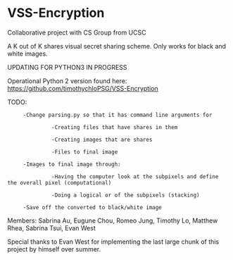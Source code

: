 # VSS-Encryption
Collaborative project with CS Group from UCSC

A K out of K shares visual secret sharing scheme. Only works for black and white images.

UPDATING FOR PYTHON3 IN PROGRESS

Operational Python 2 version found here: https://github.com/timothychloPSG/VSS-Encryption

TODO:    
         
         -Change parsing.py so that it has command line arguments for
         
                  -Creating files that have shares in them

                  -Creating images that are shares

                  -Files to final image

         -Images to final image through:
         
                  -Having the computer look at the subpixels and define the overall pixel (computational)
                  
                  -Doing a logical or of the subpixels (stacking)
                  
         -Save off the converted to black/white image

Members: Sabrina Au, Eugune Chou, Romeo Jung, Timothy Lo, Matthew Rhea,
         Sabrina Tsui, Evan West

Special thanks to Evan West for implementing the last large chunk of this project by himself over
summer.
